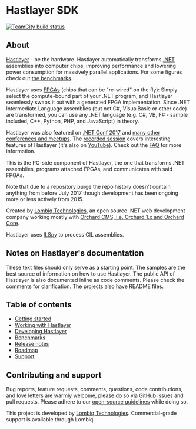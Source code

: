 # Hastlayer SDK




[![TeamCity build status](https://ci.lombiq.com/app/rest/builds/buildType:id:Hastlayer_PullAndBuild/statusIcon.svg)](https://ci.lombiq.com/buildConfiguration/Hastlayer_PullAndBuild?mode=builds#all-projects)


## About

[Hastlayer](https://hastlayer.com/) - be the hardware. Hastlayer automatically transforms [.NET](https://www.microsoft.com/net/) assemblies into computer chips, improving performance and lowering power consumption for massively parallel applications. For some figures check out [the benchmarks](Docs/Benchmarks.md).

Hastlayer uses [FPGAs](https://en.wikipedia.org/wiki/Field-programmable_gate_array) (chips that can be "re-wired" on the fly): Simply select the compute-bound part of your .NET program, and Hastlayer seamlessly swaps it out with a generated FPGA implementation. Since .NET Intermediate Language assemblies (but not C#, VisualBasic or other code) are transformed, you can use any .NET language (e.g. C#, VB, F# - sample included, C++, Python, PHP, and JavaScript) in theory.

Hastlayer was also featured on [.NET Conf 2017](https://channel9.msdn.com/events/dotnetConf/2017/T212) and [many other conferences and meetups](https://hastlayer.com/hastlayer-world-tour). The [recorded session](https://channel9.msdn.com/events/dotnetConf/2017/T212) covers interesting features of Hastlayer (it's also on [YouTube](https://www.youtube.com/watch?v=03Sq5m3eUSs)). Check out the [FAQ](https://hastlayer.com/faq) for more information.
 
This is the PC-side component of Hastlayer, the one that transforms .NET assemblies, programs attached FPGAs, and communicates with said FPGAs.

Note that due to a repository purge the repo history doesn't contain anything from before July 2017 though development has been ongoing more or less actively from 2015.

Created by [Lombiq Technologies](https://lombiq.com/), an open source .NET web development company working mostly with [Orchard CMS, i.e. Orchard 1.x and Orchard Core](https://www.orchardcore.net/).

Hastlayer uses [ILSpy](http://ilspy.net/) to process CIL assemblies.


## Notes on Hastlayer's documentation

These text files should only serve as a starting point. The samples are the best source of information on how to use Hastlayer. The public API of Hastlayer is also documented inline as code comments. Please check the comments for clarification. The projects also have README files.


## Table of contents

- [Getting started](Docs/GettingStarted.md)
- [Working with Hastlayer](Docs/WorkingWithHastlayer.md)
- [Developing Hastlayer](Docs/DevelopingHastlayer.md)
- [Benchmarks](Docs/Benchmarks.md)
- [Release notes](Docs/ReleaseNotes.md)
- [Roadmap](Docs/Roadmap.md)
- [Support](Docs/Support.md)


## Contributing and support

Bug reports, feature requests, comments, questions, code contributions, and love letters are warmly welcome, please do so via GitHub issues and pull requests. Please adhere to our [open-source guidelines](https://lombiq.com/open-source-guidelines) while doing so.

This project is developed by [Lombiq Technologies](https://lombiq.com/). Commercial-grade support is available through Lombiq.

